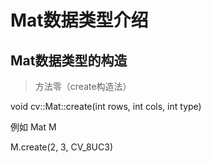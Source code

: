 # Mat数据类型介绍

## Mat数据类型的构造
> 方法零（create构造法）

void cv::Mat::create(int rows, int cols, int type)

例如
Mat M

M.create(2, 3, CV_8UC3)
